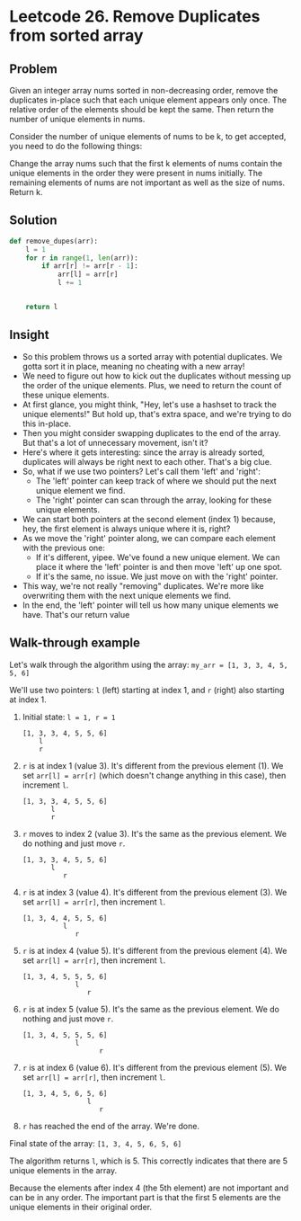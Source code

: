# Leetcode 26. Remove Duplicates from sorted array

## Problem

Given an integer array nums sorted in non-decreasing order, remove the duplicates in-place such that each unique element appears only once. The relative order of the elements should be kept the same. Then return the number of unique elements in nums.

Consider the number of unique elements of nums to be k, to get accepted, you need to do the following things:

Change the array nums such that the first k elements of nums contain the unique elements in the order they were present in nums initially. The remaining elements of nums are not important as well as the size of nums.
Return k.

## Solution

```python
def remove_dupes(arr):
    l = 1
    for r in range(1, len(arr)):
        if arr[r] != arr[r - 1]:
            arr[l] = arr[r]
            l += 1


    return l
```

## Insight

- So this problem throws us a sorted array with potential duplicates. We gotta sort it in place, meaning no cheating with a new array!
- We need to figure out how to kick out the duplicates without messing up the order of the unique elements. Plus, we need to return the count of these unique elements.
- At first glance, you might think, "Hey, let's use a hashset to track the unique elements!" But hold up, that's extra space, and we're trying to do this in-place.
- Then you might consider swapping duplicates to the end of the array. But that's a lot of unnecessary movement, isn't it?
- Here's where it gets interesting: since the array is already sorted, duplicates will always be right next to each other. That's a big clue.
- So, what if we use two pointers? Let's call them 'left' and 'right':
  - The 'left' pointer can keep track of where we should put the next unique element we find.
  - The 'right' pointer can scan through the array, looking for these unique elements.
- We can start both pointers at the second element (index 1) because, hey, the first element is always unique where it is, right?
- As we move the 'right' pointer along, we can compare each element with the previous one:
  - If it's different, yipee. We've found a new unique element. We can place it where the 'left' pointer is and then move 'left' up one spot.
  - If it's the same, no issue. We just move on with the 'right' pointer.
- This way, we're not really "removing" duplicates. We're more like overwriting them with the next unique elements we find.
- In the end, the 'left' pointer will tell us how many unique elements we have. That's our return value

## Walk-through example

Let's walk through the algorithm using the array: `my_arr = [1, 3, 3, 4, 5, 5, 6]`

We'll use two pointers: `l` (left) starting at index 1, and `r` (right) also starting at index 1.

1. Initial state: `l = 1, r = 1`

   ```
   [1, 3, 3, 4, 5, 5, 6]
       l
       r
   ```

2. `r` is at index 1 (value 3). It's different from the previous element (1).
   We set `arr[l] = arr[r]` (which doesn't change anything in this case), then increment `l`.

   ```
   [1, 3, 3, 4, 5, 5, 6]
          l
          r
   ```

3. `r` moves to index 2 (value 3). It's the same as the previous element.
   We do nothing and just move `r`.

   ```
   [1, 3, 3, 4, 5, 5, 6]
          l
             r
   ```

4. `r` is at index 3 (value 4). It's different from the previous element (3).
   We set `arr[l] = arr[r]`, then increment `l`.

   ```
   [1, 3, 4, 4, 5, 5, 6]
             l
                r
   ```

5. `r` is at index 4 (value 5). It's different from the previous element (4).
   We set `arr[l] = arr[r]`, then increment `l`.

   ```
   [1, 3, 4, 5, 5, 5, 6]
                l
                   r
   ```

6. `r` is at index 5 (value 5). It's the same as the previous element.
   We do nothing and just move `r`.

   ```
   [1, 3, 4, 5, 5, 5, 6]
                l
                      r
   ```

7. `r` is at index 6 (value 6). It's different from the previous element (5).
   We set `arr[l] = arr[r]`, then increment `l`.

   ```
   [1, 3, 4, 5, 6, 5, 6]
                   l
                      r
   ```

8. `r` has reached the end of the array. We're done.

Final state of the array: `[1, 3, 4, 5, 6, 5, 6]`

The algorithm returns `l`, which is 5. This correctly indicates that there are 5 unique elements in the array.

Because the elements after index 4 (the 5th element) are not important and can be in any order. The important part is that the first 5 elements are the unique elements in their original order.

